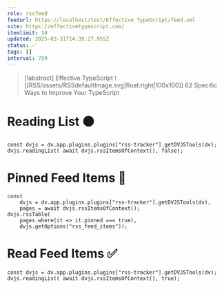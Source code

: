 ```yaml
---
role: rssfeed
feedurl: https://localhost/test/Effective TypeScript/feed.xml
site: https://effectivetypescript.com/
itemlimit: 10
updated: 2025-03-31T14:39:27.955Z
status: ✅
tags: []
interval: 759
---
```

> [!abstract] Effective TypeScript
> ![[RSS/assets/RSSdefaultImage.svg|float:right|100x100]] 62 Specific Ways to Improve Your TypeScript

# Reading List ⚫

~~~dataviewjs
const dvjs = dv.app.plugins.plugins["rss-tracker"].getDVJSTools(dv);
dvjs.readingList( await dvjs.rssItemsOfContext(), false);
~~~

# Pinned Feed Items 📍

~~~dataviewjs
const
	dvjs = dv.app.plugins.plugins["rss-tracker"].getDVJSTools(dv),
	pages = await dvjs.rssItemsOfContext();
dvjs.rssTable(
	pages.where(it => it.pinned === true),
	dvjs.getOptions("rss_feed_items"));
~~~

# Read Feed Items ✅

~~~dataviewjs
const dvjs = dv.app.plugins.plugins["rss-tracker"].getDVJSTools(dv);
dvjs.readingList( await dvjs.rssItemsOfContext(), true);
~~~